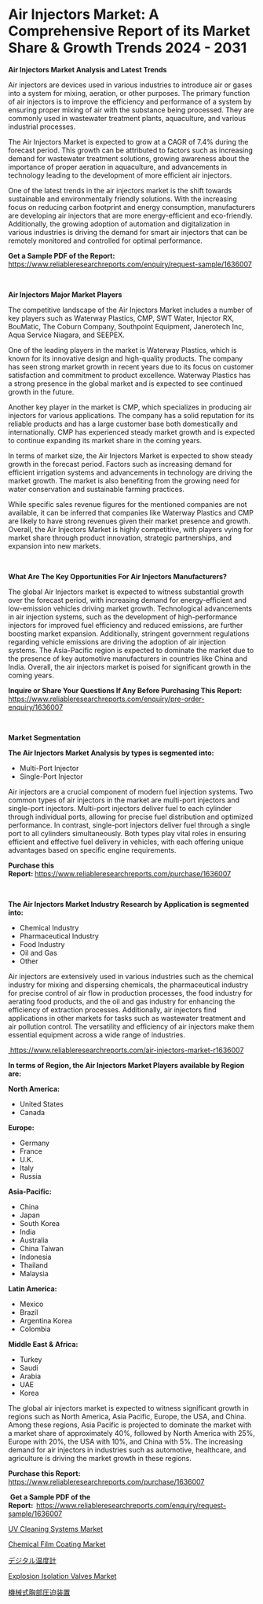 <p><h1>Air Injectors Market: A Comprehensive Report of its Market Share & Growth Trends 2024 - 2031</h1></p><p><strong>Air Injectors Market Analysis and Latest Trends</strong></p>
<p><p>Air injectors are devices used in various industries to introduce air or gases into a system for mixing, aeration, or other purposes. The primary function of air injectors is to improve the efficiency and performance of a system by ensuring proper mixing of air with the substance being processed. They are commonly used in wastewater treatment plants, aquaculture, and various industrial processes.</p><p>The Air Injectors Market is expected to grow at a CAGR of 7.4% during the forecast period. This growth can be attributed to factors such as increasing demand for wastewater treatment solutions, growing awareness about the importance of proper aeration in aquaculture, and advancements in technology leading to the development of more efficient air injectors.</p><p>One of the latest trends in the air injectors market is the shift towards sustainable and environmentally friendly solutions. With the increasing focus on reducing carbon footprint and energy consumption, manufacturers are developing air injectors that are more energy-efficient and eco-friendly. Additionally, the growing adoption of automation and digitalization in various industries is driving the demand for smart air injectors that can be remotely monitored and controlled for optimal performance.</p></p>
<p><strong>Get a Sample PDF of the Report:&nbsp;</strong> <a href="https://www.reliableresearchreports.com/enquiry/request-sample/1636007">https://www.reliableresearchreports.com/enquiry/request-sample/1636007</a></p>
<p>&nbsp;</p>
<p><strong>Air Injectors Major Market Players</strong></p>
<p><p>The competitive landscape of the Air Injectors Market includes a number of key players such as Waterway Plastics, CMP, SWT Water, Injector RX, BouMatic, The Coburn Company, Southpoint Equipment, Janerotech Inc, Aqua Service Niagara, and SEEPEX. </p><p>One of the leading players in the market is Waterway Plastics, which is known for its innovative design and high-quality products. The company has seen strong market growth in recent years due to its focus on customer satisfaction and commitment to product excellence. Waterway Plastics has a strong presence in the global market and is expected to see continued growth in the future.</p><p>Another key player in the market is CMP, which specializes in producing air injectors for various applications. The company has a solid reputation for its reliable products and has a large customer base both domestically and internationally. CMP has experienced steady market growth and is expected to continue expanding its market share in the coming years.</p><p>In terms of market size, the Air Injectors Market is expected to show steady growth in the forecast period. Factors such as increasing demand for efficient irrigation systems and advancements in technology are driving the market growth. The market is also benefiting from the growing need for water conservation and sustainable farming practices.</p><p>While specific sales revenue figures for the mentioned companies are not available, it can be inferred that companies like Waterway Plastics and CMP are likely to have strong revenues given their market presence and growth. Overall, the Air Injectors Market is highly competitive, with players vying for market share through product innovation, strategic partnerships, and expansion into new markets.</p></p>
<p>&nbsp;</p>
<p><strong>What Are The Key Opportunities For Air Injectors Manufacturers?</strong></p>
<p><p>The global Air Injectors market is expected to witness substantial growth over the forecast period, with increasing demand for energy-efficient and low-emission vehicles driving market growth. Technological advancements in air injection systems, such as the development of high-performance injectors for improved fuel efficiency and reduced emissions, are further boosting market expansion. Additionally, stringent government regulations regarding vehicle emissions are driving the adoption of air injection systems. The Asia-Pacific region is expected to dominate the market due to the presence of key automotive manufacturers in countries like China and India. Overall, the air injectors market is poised for significant growth in the coming years.</p></p>
<p><strong>Inquire or Share Your Questions If Any Before Purchasing This Report:</strong> <a href="https://www.reliableresearchreports.com/enquiry/pre-order-enquiry/1636007">https://www.reliableresearchreports.com/enquiry/pre-order-enquiry/1636007</a></p>
<p>&nbsp;</p>
<p><strong>Market Segmentation</strong></p>
<p><strong>The Air Injectors Market Analysis by types is segmented into:</strong></p>
<p><ul><li>Multi-Port Injector</li><li>Single-Port Injector</li></ul></p>
<p><p>Air injectors are a crucial component of modern fuel injection systems. Two common types of air injectors in the market are multi-port injectors and single-port injectors. Multi-port injectors deliver fuel to each cylinder through individual ports, allowing for precise fuel distribution and optimized performance. In contrast, single-port injectors deliver fuel through a single port to all cylinders simultaneously. Both types play vital roles in ensuring efficient and effective fuel delivery in vehicles, with each offering unique advantages based on specific engine requirements.</p></p>
<p><strong>Purchase this Report:&nbsp;</strong><a href="https://www.reliableresearchreports.com/purchase/1636007">https://www.reliableresearchreports.com/purchase/1636007</a></p>
<p>&nbsp;</p>
<p><strong>The Air Injectors Market Industry Research by Application is segmented into:</strong></p>
<p><ul><li>Chemical Industry</li><li>Pharmaceutical Industry</li><li>Food Industry</li><li>Oil and Gas</li><li>Other</li></ul></p>
<p><p>Air injectors are extensively used in various industries such as the chemical industry for mixing and dispersing chemicals, the pharmaceutical industry for precise control of air flow in production processes, the food industry for aerating food products, and the oil and gas industry for enhancing the efficiency of extraction processes. Additionally, air injectors find applications in other markets for tasks such as wastewater treatment and air pollution control. The versatility and efficiency of air injectors make them essential equipment across a wide range of industries.</p></p>
<p><a href="https://www.reliableresearchreports.com/air-injectors-market-r1636007">&nbsp;https://www.reliableresearchreports.com/air-injectors-market-r1636007</a></p>
<p><strong>In terms of Region, the Air Injectors Market Players available by Region are:</strong></p>
<p>
    <p> <strong> North America: </strong>
        <ul>
            <li>United States</li>
            <li>Canada</li>
        </ul>
        </p> 
    <p> <strong> Europe: </strong>
        <ul>
            <li>Germany</li>
            <li>France</li>
            <li>U.K.</li>
            <li>Italy</li>
            <li>Russia</li>
        </ul>
        </p> 
    <p> <strong> Asia-Pacific: </strong>
        <ul>
            <li>China</li>
            <li>Japan</li>
            <li>South Korea</li>
            <li>India</li>
            <li>Australia</li>
            <li>China Taiwan</li>
            <li>Indonesia</li>
            <li>Thailand</li>
            <li>Malaysia</li>
        </ul>
        </p> 
    <p> <strong> Latin America: </strong>
        <ul>
            <li>Mexico</li>
            <li>Brazil</li>
            <li>Argentina Korea</li>
            <li>Colombia</li>
        </ul>
        </p> 
    <p> <strong> Middle East & Africa: </strong>
        <ul>
            <li>Turkey</li>
            <li>Saudi</li>
            <li>Arabia</li>
            <li>UAE</li>
            <li>Korea</li>
        </ul>
    </p>
    </p>
<p><p>The global air injectors market is expected to witness significant growth in regions such as North America, Asia Pacific, Europe, the USA, and China. Among these regions, Asia Pacific is projected to dominate the market with a market share of approximately 40%, followed by North America with 25%, Europe with 20%, the USA with 10%, and China with 5%. The increasing demand for air injectors in industries such as automotive, healthcare, and agriculture is driving the market growth in these regions.</p></p>
<p><strong>Purchase this Report: </strong><a href="https://www.reliableresearchreports.com/purchase/1636007">https://www.reliableresearchreports.com/purchase/1636007</a></p>
<p>&nbsp;<strong>Get a Sample PDF of the Report:&nbsp;&nbsp;</strong><a href="https://www.reliableresearchreports.com/enquiry/request-sample/1636007">https://www.reliableresearchreports.com/enquiry/request-sample/1636007</a></p>
<p><strong></strong></p>
<p><p><a href="https://github.com/josesg55/Market-Research-Report-List-2/blob/main/uv-cleaning-systems-market.md">UV Cleaning Systems Market</a></p><p><a href="https://issuu.com/reportprime-2/docs/chemical-film-coating-market-size-2030.pptx">Chemical Film Coating Market</a></p><p><a href="https://github.com/marbadji/Market-Research-Report-List-1/blob/main/552546027464.md">デジタル温度計</a></p><p><a href="https://github.com/indrystar/Market-Research-Report-List-2/blob/main/explosion-isolation-valves-market.md">Explosion Isolation Valves Market</a></p><p><a href="https://github.com/ddwcuskozol07187/Market-Research-Report-List-1/blob/main/779729327463.md">機械式胸部圧迫装置</a></p></p>